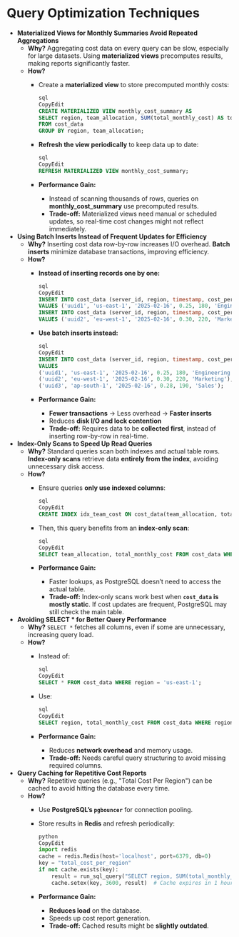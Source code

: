 # Query Optimization Techniques

- **Materialized Views for Monthly Summaries Avoid Repeated Aggregations**
    - **Why?** Aggregating cost data on every query can be slow, especially for large datasets. Using **materialized views** precomputes results, making reports significantly faster.
    - **How?**
        - Create a **materialized view** to store precomputed monthly costs:
            
            ```sql
            sql
            CopyEdit
            CREATE MATERIALIZED VIEW monthly_cost_summary AS
            SELECT region, team_allocation, SUM(total_monthly_cost) AS total_cost
            FROM cost_data
            GROUP BY region, team_allocation;
            
            ```
            
        - **Refresh the view periodically** to keep data up to date:
            
            ```sql
            sql
            CopyEdit
            REFRESH MATERIALIZED VIEW monthly_cost_summary;
            
            ```
            
        - **Performance Gain:**
            - Instead of scanning thousands of rows, queries on **monthly_cost_summary** use precomputed results.
            - **Trade-off:** Materialized views need manual or scheduled updates, so real-time cost changes might not reflect immediately.
- **Using Batch Inserts Instead of Frequent Updates for Efficiency**
    - **Why?** Inserting cost data row-by-row increases I/O overhead. **Batch inserts** minimize database transactions, improving efficiency.
    - **How?**
        - **Instead of inserting records one by one:**
            
            ```sql
            sql
            CopyEdit
            INSERT INTO cost_data (server_id, region, timestamp, cost_per_hour, total_monthly_cost, team_allocation)
            VALUES ('uuid1', 'us-east-1', '2025-02-16', 0.25, 180, 'Engineering');
            INSERT INTO cost_data (server_id, region, timestamp, cost_per_hour, total_monthly_cost, team_allocation)
            VALUES ('uuid2', 'eu-west-1', '2025-02-16', 0.30, 220, 'Marketing');
            
            ```
            
        - **Use batch inserts instead:**
            
            ```sql
            sql
            CopyEdit
            INSERT INTO cost_data (server_id, region, timestamp, cost_per_hour, total_monthly_cost, team_allocation)
            VALUES
            ('uuid1', 'us-east-1', '2025-02-16', 0.25, 180, 'Engineering'),
            ('uuid2', 'eu-west-1', '2025-02-16', 0.30, 220, 'Marketing'),
            ('uuid3', 'ap-south-1', '2025-02-16', 0.28, 190, 'Sales');
            
            ```
            
        - **Performance Gain:**
            - **Fewer transactions** → Less overhead → **Faster inserts**
            - Reduces **disk I/O and lock contention**
            - **Trade-off:** Requires data to be **collected first**, instead of inserting row-by-row in real-time.
- **Index-Only Scans to Speed Up Read Queries**
    - **Why?** Standard queries scan both indexes and actual table rows. **Index-only scans** retrieve data **entirely from the index**, avoiding unnecessary disk access.
    - **How?**
        - Ensure queries **only use indexed columns**:
            
            ```sql
            sql
            CopyEdit
            CREATE INDEX idx_team_cost ON cost_data(team_allocation, total_monthly_cost);
            
            ```
            
        - Then, this query benefits from an **index-only scan**:
            
            ```sql
            sql
            CopyEdit
            SELECT team_allocation, total_monthly_cost FROM cost_data WHERE team_allocation = 'Engineering';
            
            ```
            
        - **Performance Gain:**
            - Faster lookups, as PostgreSQL doesn’t need to access the actual table.
            - **Trade-off:** Index-only scans work best when **`cost_data` is mostly static**. If cost updates are frequent, PostgreSQL may still check the main table.
- **Avoiding SELECT * for Better Query Performance**
    - **Why?** `SELECT *` fetches all columns, even if some are unnecessary, increasing query load.
    - **How?**
        - Instead of:
            
            ```sql
            sql
            CopyEdit
            SELECT * FROM cost_data WHERE region = 'us-east-1';
            
            ```
            
        - Use:
            
            ```sql
            sql
            CopyEdit
            SELECT region, total_monthly_cost FROM cost_data WHERE region = 'us-east-1';
            
            ```
            
        - **Performance Gain:**
            - Reduces **network overhead** and memory usage.
            - **Trade-off:** Needs careful query structuring to avoid missing required columns.
- **Query Caching for Repetitive Cost Reports**
    - **Why?** Repetitive queries (e.g., "Total Cost Per Region") can be cached to avoid hitting the database every time.
    - **How?**
        - Use **PostgreSQL’s `pgbouncer`** for connection pooling.
        - Store results in **Redis** and refresh periodically:
            
            ```python
            python
            CopyEdit
            import redis
            cache = redis.Redis(host='localhost', port=6379, db=0)
            key = "total_cost_per_region"
            if not cache.exists(key):
                result = run_sql_query("SELECT region, SUM(total_monthly_cost) FROM cost_data GROUP BY region;")
                cache.setex(key, 3600, result)  # Cache expires in 1 hour
            
            ```
            
        - **Performance Gain:**
            - **Reduces load** on the database.
            - Speeds up cost report generation.
            - **Trade-off:** Cached results might be **slightly outdated**.